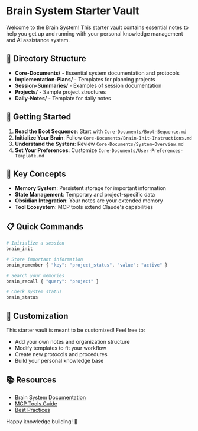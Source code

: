 # Brain System Starter Vault

Welcome to the Brain System! This starter vault contains essential notes to help you get up and running with your personal knowledge management and AI assistance system.

## 📁 Directory Structure

- **Core-Documents/** - Essential system documentation and protocols
- **Implementation-Plans/** - Templates for planning projects
- **Session-Summaries/** - Examples of session documentation
- **Projects/** - Sample project structures
- **Daily-Notes/** - Template for daily notes

## 🚀 Getting Started

1. **Read the Boot Sequence**: Start with `Core-Documents/Boot-Sequence.md`
2. **Initialize Your Brain**: Follow `Core-Documents/Brain-Init-Instructions.md`
3. **Understand the System**: Review `Core-Documents/System-Overview.md`
4. **Set Your Preferences**: Customize `Core-Documents/User-Preferences-Template.md`

## 🧠 Key Concepts

- **Memory System**: Persistent storage for important information
- **State Management**: Temporary and project-specific data
- **Obsidian Integration**: Your notes are your extended memory
- **Tool Ecosystem**: MCP tools extend Claude's capabilities

## 📋 Quick Commands

```bash
# Initialize a session
brain_init

# Store important information
brain_remember { "key": "project_status", "value": "active" }

# Search your memories
brain_recall { "query": "project" }

# Check system status
brain_status
```

## 🔧 Customization

This starter vault is meant to be customized! Feel free to:
- Add your own notes and organization structure
- Modify templates to fit your workflow
- Create new protocols and procedures
- Build your personal knowledge base

## 📚 Resources

- [Brain System Documentation](Core-Documents/System-Overview.md)
- [MCP Tools Guide](Core-Documents/MCP-Tools-Guide.md)
- [Best Practices](Core-Documents/Best-Practices.md)

Happy knowledge building! 🎉
